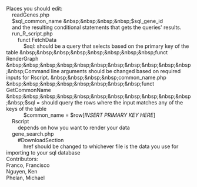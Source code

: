 Places you should edit:  
&nbsp;&nbsp;&nbsp;&nbsp;readGenes.php  
&nbsp;&nbsp;&nbsp;&nbsp;$sql_common_name  
&nbsp;&nbsp;&nbsp;&nbsp;$sql_gene_id  
&nbsp;&nbsp;&nbsp;&nbsp;and the resulting conditional statements that gets the queries' results.  
&nbsp;&nbsp;&nbsp;&nbsp;run_R_script.php  
&nbsp;&nbsp;&nbsp;&nbsp;&nbsp;&nbsp;&nbsp;&nbsp;funct FetchData  
&nbsp;&nbsp;&nbsp;&nbsp;&nbsp;&nbsp;&nbsp;&nbsp;&nbsp;&nbsp;&nbsp;&nbsp;$sql: should be a query that selects based on the primary key of the table  
&nbsp;&nbsp;&nbsp;&nbsp;&nbsp;&nbsp;&nbsp;&nbsp;funct RenderGraph  
&nbsp;&nbsp;&nbsp;&nbsp;&nbsp;&nbsp;&nbsp;&nbsp;&nbsp;&nbsp;&nbsp;&nbsp;Command line arguments should be changed based on required inputs for Rscript.  
&nbsp;&nbsp;&nbsp;&nbsp;common_name.php  
&nbsp;&nbsp;&nbsp;&nbsp;&nbsp;&nbsp;&nbsp;&nbsp;funct GetCommonName  
&nbsp;&nbsp;&nbsp;&nbsp;&nbsp;&nbsp;&nbsp;&nbsp;&nbsp;&nbsp;&nbsp;&nbsp;$sql = should query the rows where the input matches any of the keys of the table  
&nbsp;&nbsp;&nbsp;&nbsp;&nbsp;&nbsp;&nbsp;&nbsp;&nbsp;&nbsp;&nbsp;&nbsp;$common_name = $row[*INSERT PRIMARY KEY HERE*]  
&nbsp;&nbsp;&nbsp;&nbsp;Rscript  
&nbsp;&nbsp;&nbsp;&nbsp;&nbsp;&nbsp;&nbsp;&nbsp;depends on how you want to render your data  
&nbsp;&nbsp;&nbsp;&nbsp;gene_search.php  
&nbsp;&nbsp;&nbsp;&nbsp;&nbsp;&nbsp;&nbsp;&nbsp;#DownloadSection  
&nbsp;&nbsp;&nbsp;&nbsp;&nbsp;&nbsp;&nbsp;&nbsp;&nbsp;&nbsp;&nbsp;&nbsp;href should be changed to whichever file is the data you use for importing to your sql database  
Contributors:  
Franco, Francisco  
Nguyen, Ken  
Phelan, Michael  
